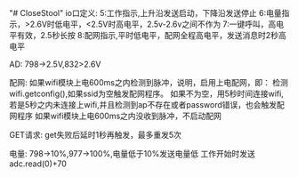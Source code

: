 "# CloseStool" 
io口定义:
5:工作指示,上升沿发送启动，下降沿发送停止
6:电量指示，>2.6V时低电平，<2.5V时高电平，2.5v-2.6v之间不作为
7:一键呼叫，高电平有效，2.5秒长按
8:配网指示,平时低电平，配网全程高电平，发送消息时2秒高电平

AD:
798->2.5V,832>2.6V

配网:
    如果wifi模块上电600ms之内检测到脉冲，说明，启用上电配网，即：
        检测wifi.getconfig(),如果ssid为空触发配网程序。
        如果不为空，用5秒时间连接wifi,若是5秒之内未连接上wifi,并且检测到ap不存在或者password错误，也会触发配网程序
    如果wifi模块上电600ms之内没收到脉冲，不启动配网

GET请求:
get失败后延时1秒再触发，最多重发5次

电量:
798->10%,977->100%,电量低于10%发送电量低
工作开始时发送adc.read(0)+70